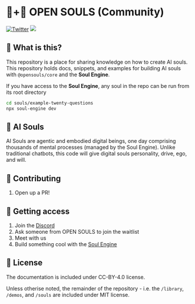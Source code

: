 # 🤖+👱 OPEN SOULS (Community)

[![Twitter](https://img.shields.io/twitter/url/https/twitter.com/OpenSoulsPBC.svg?style=social&label=Follow%20%40OpenSoulsPBC)](https://twitter.com/OpenSoulsPBC) [![](https://dcbadge.vercel.app/api/server/FCPcCUbw3p?compact=true&style=flat)](https://discord.gg/opensouls)

## 🤔 What is this?

This repository is a place for sharing knowledge on how to create AI souls. This repository holds docs, snippets, and examples for building AI souls with `@opensouls/core` and the **Soul Engine**.


If you have access to the **Soul Engine**, any soul in the repo can be run from its root directory

```bash
cd souls/example-twenty-questions
npx soul-engine dev
```

## 💫 AI Souls

AI Souls are agentic and embodied digital beings, one day comprising thousands of mental processes (managed by the Soul Engine). Unlike traditional chatbots, this code will give digital souls personality, drive, ego, and will.

## 🙋 Contributing

1. Open up a PR!

## 🔑 Getting access
1. Join the [Discord](http://discord.gg/opensouls)
1. Ask someone from OPEN SOULS to join the waitlist
1. Meet with us
1. Build something cool with the [Soul Engine](https://docs.souls.chat)

## 📜 License

The documentation is included under CC-BY-4.0 license.

Unless otherise noted, the remainder of the repository - i.e. the `/library`, `/demos`, and `/souls` are included under MIT license.
